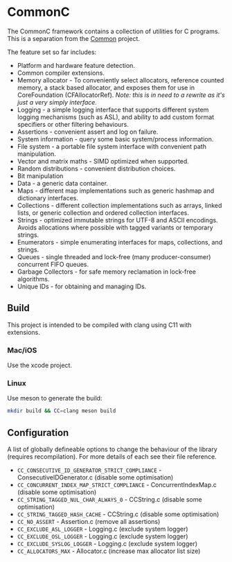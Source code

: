 CommonC
=======

The CommonC framework contains a collection of utilities for C programs. This is a separation from the [Common](https://github.com/ScrimpyCat/Common) project.


The feature set so far includes:

* Platform and hardware feature detection.
* Common compiler extensions.
* Memory allocator - To conveniently select allocators, reference counted memory, a stack based allocator, and exposes them for use in CoreFoundation (CFAllocatorRef). _Note: this is in need to a rewrite as it's just a very simply interface._
* Logging - a simple logging interface that supports different system logging mechanisms (such as ASL), and ability to add custom format specifiers or other filtering behaviours.
* Assertions - convenient assert and log on failure.
* System information - query some basic system/process information.
* File system - a portable file system interface with convenient path manipulation.
* Vector and matrix maths - SIMD optimized when supported.
* Random distributions - convenient distribution choices.
* Bit manipulation
* Data - a generic data container.
* Maps - different map implementations such as generic hashmap and dictionary interfaces.
* Collections - different collection implementations such as arrays, linked lists, or generic collection and ordered collection interfaces.
* Strings - optimized immutable strings for UTF-8 and ASCII encodings. Avoids allocations where possible with tagged variants or temporary strings.
* Enumerators - simple enumerating interfaces for maps, collections, and strings.
* Queues - single threaded and lock-free (many producer-consumer) concurrent FIFO queues.
* Garbage Collectors - for safe memory reclamation in lock-free algorithms.
* Unique IDs - for obtaining and managing IDs.


## Build

This project is intended to be compiled with clang using C11 with extensions.

### Mac/iOS

Use the xcode project.

### Linux

Use meson to generate the build:
```bash
mkdir build && CC=clang meson build
```

## Configuration

A list of globally defineable options to change the behaviour of the library (requires recompilation). For more details of each see their file reference.

* `CC_CONSECUTIVE_ID_GENERATOR_STRICT_COMPLIANCE` - ConsecutiveIDGenerator.c (disable some optimisation)
* `CC_CONCURRENT_INDEX_MAP_STRICT_COMPLIANCE` - ConcurrentIndexMap.c (disable some optimisation)
* `CC_STRING_TAGGED_NUL_CHAR_ALWAYS_0` - CCString.c (disable some optimisation)
* `CC_STRING_TAGGED_HASH_CACHE` - CCString.c (disable some optimisation)
* `CC_NO_ASSERT` - Assertion.c (remove all assertions)
* `CC_EXCLUDE_ASL_LOGGER` - Logging.c (exclude system logger)
* `CC_EXCLUDE_OSL_LOGGER` - Logging.c (exclude system logger)
* `CC_EXCLUDE_SYSLOG_LOGGER` - Logging.c (exclude system logger)
* `CC_ALLOCATORS_MAX` - Allocator.c (increase max allocator list size)
